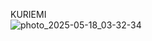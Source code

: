 
KURIEMI <br/>
![photo_2025-05-18_03-32-34](https://github.com/user-attachments/assets/ae498669-cea2-4c0c-b4ec-d822b99c3452)
